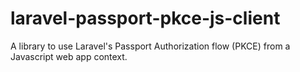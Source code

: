 # laravel-passport-pkce-js-client
A library to use Laravel's Passport Authorization flow (PKCE) from a Javascript web app context.
